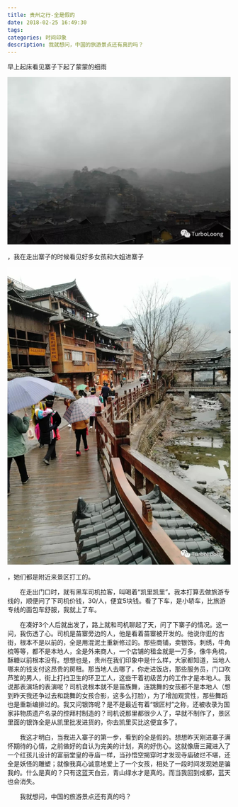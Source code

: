 ```yaml
---
title: 贵州之行-全是假的
date: 2018-02-25 16:49:30
tags:
categories: 时间印象
description: 我就想问，中国的旅游景点还有真的吗？
---
```

   早上起床看见寨子下起了蒙蒙的细雨

![](贵州之行-全是假的/641.jpg)

，我在走出寨子的时候看见好多女孩和大姐进寨子

![](贵州之行-全是假的/640.jpg)

，她们都是附近来景区打工的。

　　在走出门口时，就有黑车司机拉客，叫喝着“凯里凯里”。我本打算去做旅游专线的，顺便问了下司机价钱，30/人，便宜5块钱。看了下车，是小轿车，比旅游专线的面包车舒服，我就上了车。

　　在凑好3个人后就出发了，路上就和司机聊起了天，问了下寨子的情况。这一问，我伤透了心。司机是苗寨旁边的人，他是看着苗寨被开发的。他说你逛的古街，根本不是以前的，全是用混泥土重新修过的。那些商铺，卖银饰，刺绣，牛角梳等等，都不是本地人，全是外来商人，一个店铺的租金就是一万多，像牛角梳，酥糖以前根本没有。想想也是，贵州在我们印象中是什么样，大家都知道，当地人哪来的钱支付这昂贵的房租。那当地人去哪了，你走进饭店，那些服务员，门口吹芦笙的男人，街上打扫卫生的环卫工人，这些干着初级苦力的工作才是本地人。我说那表演场的表演呢？司机说根本就不是苗族舞，连跳舞的女孩都不是本地人（想到昨天我还争过去和跳舞的女孩合影，这多么打脸），为了增加观赏性，那些舞蹈也是重新编排过的。我又问银饰呢？是不是最近有着“银匠村”之称，还被收录为国家非物质遗产名录的控拜村制造的？司机说那里都很少人了，早就不制作了，景区里面的银饰全是从凯里批发进货的，你去凯里买比这便宜多了。

　　我这才明白，当我进入寨子的第一步，看到的全是假的。想想昨天刚进寨子满怀期待的心情，之前做好的自认为完美的计划，真的好伤心。这就像唐三藏进入了一个红孩儿设计的富丽堂皇的寺庙一样，当孙悟空揭穿时才发现寺庙破烂不堪，还全是妖怪的雕塑；就像我真心诚意地爱上了一个女孩，相处了一段时间发现她是骗我的。什么是真的？只有这蓝天白云，青山绿水才是真的。而当我回到成都，蓝天也会消失。

　　我就想问，中国的旅游景点还有真的吗？


